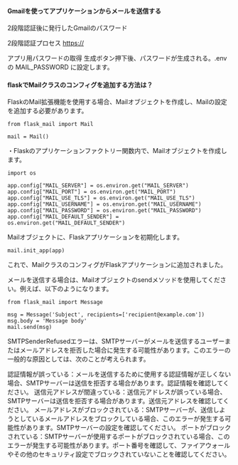 #### Gmailを使ってアプリケーションからメールを送信する

2段階認証後に発行したGmailのパスワード

2段階認証プロセス
[https://](https://myaccount.google.com/signinoptions/two-step-verification/enroll-welcome)

アプリ用パスワードの取得
生成ボタン押下後、パスワードが生成される。.envの MAIL_PASSWORD に設定します。


#### flaskでMailクラスのコンフィグを追加する方法は？

FlaskのMail拡張機能を使用する場合、Mailオブジェクトを作成し、Mailの設定を追加する必要があります。
```
from flask_mail import Mail

mail = Mail()
```

・Flaskのアプリケーションファクトリー関数内で、Mailオブジェクトを作成します。
```
import os

app.config["MAIL_SERVER"] = os.environ.get("MAIL_SERVER")
app.config["MAIL_PORT"] = os.environ.get("MAIL_PORT")
app.config["MAIL_USE_TLS"] = os.environ.get("MAIL_USE_TLS")
app.config["MAIL_USERNAME"] = os.environ.get("MAIL_USERNAME")
app.config["MAIL_PASSWORD"] = os.environ.get("MAIL_PASSWORD")
app.config["MAIL_DEFAULT_SENDER"] = os.environ.get("MAIL_DEFAULT_SENDER")
```

Mailオブジェクトに、Flaskアプリケーションを初期化します。
```
mail.init_app(app)
```
これで、MailクラスのコンフィグがFlaskアプリケーションに追加されました。

メールを送信する場合は、Mailオブジェクトのsendメソッドを使用してください。例えば、以下のようになります。
```
from flask_mail import Message

msg = Message('Subject', recipients=['recipient@example.com'])
msg.body = 'Message body'
mail.send(msg)
```

SMTPSenderRefusedエラーは、SMTPサーバーがメールを送信するユーザーまたはメールアドレスを拒否した場合に発生する可能性があります。このエラーの一般的な原因としては、次のことが考えられます。

認証情報が誤っている：メールを送信するために使用する認証情報が正しくない場合、SMTPサーバーは送信を拒否する場合があります。認証情報を確認してください。
送信元アドレスが間違っている：送信元アドレスが誤っている場合、SMTPサーバーは送信を拒否する場合があります。送信元アドレスを確認してください。
メールアドレスがブロックされている：SMTPサーバーが、送信しようとしているメールアドレスをブロックしている場合、このエラーが発生する可能性があります。SMTPサーバーの設定を確認してください。
ポートがブロックされている：SMTPサーバーが使用するポートがブロックされている場合、このエラーが発生する可能性があります。ポート番号を確認して、ファイアウォールやその他のセキュリティ設定でブロックされていないことを確認してください。